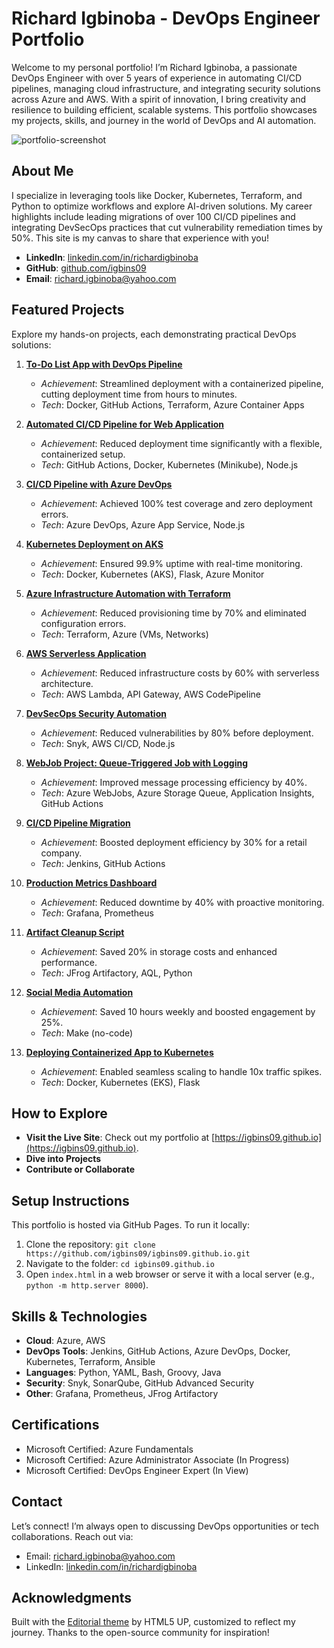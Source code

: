 # Richard Igbinoba - DevOps Engineer Portfolio

Welcome to my personal portfolio! I’m Richard Igbinoba, a passionate DevOps Engineer with over 5 years of experience in automating CI/CD pipelines, managing cloud infrastructure, and integrating security solutions across Azure and AWS. With a spirit of innovation, I bring creativity and resilience to building efficient, scalable systems. This portfolio showcases my projects, skills, and journey in the world of DevOps and AI automation.

![portfolio-screenshot](https://github.com/user-attachments/assets/0c990bba-89b7-43a6-850d-c38ed437bd4c)


## About Me
I specialize in leveraging tools like Docker, Kubernetes, Terraform, and Python to optimize workflows and explore AI-driven solutions. My career highlights include leading migrations of over 100 CI/CD pipelines and integrating DevSecOps practices that cut vulnerability remediation times by 50%. This site is my canvas to share that experience with you!

- **LinkedIn**: [linkedin.com/in/richardigbinoba](https://www.linkedin.com/in/richardigbinoba)
- **GitHub**: [github.com/igbins09](https://www.github.com/igbins09)
- **Email**: [richard.igbinoba@yahoo.com](mailto:richard.igbinoba@yahoo.com)

## Featured Projects
Explore my hands-on projects, each demonstrating practical DevOps solutions:

1. **[To-Do List App with DevOps Pipeline](https://igbins09.github.io/todo-app/)**  
   - *Achievement*: Streamlined deployment with a containerized pipeline, cutting deployment time from hours to minutes.
   - *Tech*: Docker, GitHub Actions, Terraform, Azure Container Apps

2. **[Automated CI/CD Pipeline for Web Application](https://igbins09.github.io/cicd-demo/)**  
   - *Achievement*: Reduced deployment time significantly with a flexible, containerized setup.
   - *Tech*: GitHub Actions, Docker, Kubernetes (Minikube), Node.js

3. **[CI/CD Pipeline with Azure DevOps](https://igbins09.github.io/azure-cicd-demo/)**  
   - *Achievement*: Achieved 100% test coverage and zero deployment errors.
   - *Tech*: Azure DevOps, Azure App Service, Node.js

4. **[Kubernetes Deployment on AKS](https://igbins09.github.io/aks-deployment/)**  
   - *Achievement*: Ensured 99.9% uptime with real-time monitoring.
   - *Tech*: Docker, Kubernetes (AKS), Flask, Azure Monitor

5. **[Azure Infrastructure Automation with Terraform](https://igbins09.github.io/azure-terraform-demo/)**  
   - *Achievement*: Reduced provisioning time by 70% and eliminated configuration errors.
   - *Tech*: Terraform, Azure (VMs, Networks)

6. **[AWS Serverless Application](https://igbins09.github.io/aws-serverless-api/)**  
   - *Achievement*: Reduced infrastructure costs by 60% with serverless architecture.
   - *Tech*: AWS Lambda, API Gateway, AWS CodePipeline

7. **[DevSecOps Security Automation](https://igbins09.github.io/devsecops-pipeline/)**  
   - *Achievement*: Reduced vulnerabilities by 80% before deployment.
   - *Tech*: Snyk, AWS CI/CD, Node.js

8. **[WebJob Project: Queue-Triggered Job with Logging](https://igbins09.github.io/webjob-queue-logging/)**  
   - *Achievement*: Improved message processing efficiency by 40%.
   - *Tech*: Azure WebJobs, Azure Storage Queue, Application Insights, GitHub Actions

9. **[CI/CD Pipeline Migration](https://igbins09.github.io/pipeline-migration/)**  
   - *Achievement*: Boosted deployment efficiency by 30% for a retail company.
   - *Tech*: Jenkins, GitHub Actions

10. **[Production Metrics Dashboard](https://igbins09.github.io/production-metrics-dashboard/)**  
    - *Achievement*: Reduced downtime by 40% with proactive monitoring.
    - *Tech*: Grafana, Prometheus

11. **[Artifact Cleanup Script](https://igbins09.github.io/artifact-cleanup-script/)**  
    - *Achievement*: Saved 20% in storage costs and enhanced performance.
    - *Tech*: JFrog Artifactory, AQL, Python

12. **[Social Media Automation](https://igbins09.github.io/social-media-automation/)**  
    - *Achievement*: Saved 10 hours weekly and boosted engagement by 25%.
    - *Tech*: Make (no-code)

13. **[Deploying Containerized App to Kubernetes](https://igbins09.github.io/k8s-deployment/)**  
    - *Achievement*: Enabled seamless scaling to handle 10x traffic spikes.
    - *Tech*: Docker, Kubernetes (EKS), Flask


## How to Explore
- **Visit the Live Site**: Check out my portfolio at [https://igbins09.github.io](https://igbins09.github.io).
- **Dive into Projects**
- **Contribute or Collaborate**

## Setup Instructions
This portfolio is hosted via GitHub Pages. To run it locally:
1. Clone the repository: `git clone https://github.com/igbins09/igbins09.github.io.git`
2. Navigate to the folder: `cd igbins09.github.io`
3. Open `index.html` in a web browser or serve it with a local server (e.g., `python -m http.server 8000`).

## Skills & Technologies
- **Cloud**: Azure, AWS
- **DevOps Tools**: Jenkins, GitHub Actions, Azure DevOps, Docker, Kubernetes, Terraform, Ansible
- **Languages**: Python, YAML, Bash, Groovy, Java
- **Security**: Snyk, SonarQube, GitHub Advanced Security
- **Other**: Grafana, Prometheus, JFrog Artifactory

## Certifications
- Microsoft Certified: Azure Fundamentals
- Microsoft Certified: Azure Administrator Associate (In Progress)
- Microsoft Certified: DevOps Engineer Expert (In View)

## Contact
Let’s connect! I’m always open to discussing DevOps opportunities or tech collaborations. Reach out via:
- Email: [richard.igbinoba@yahoo.com](mailto:richard.igbinoba@yahoo.com)
- LinkedIn: [linkedin.com/in/richardigbinoba](https://www.linkedin.com/in/richardigbinoba)

## Acknowledgments
Built with the [Editorial theme](https://html5up.net/editorial) by HTML5 UP, customized to reflect my journey. Thanks to the open-source community for inspiration!
